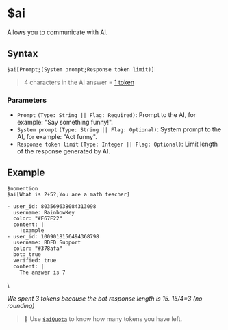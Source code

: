 # $ai
Allows you to communicate with AI.

## Syntax
```
$ai[Prompt;(System prompt;Response token limit)]
```
  
> 4 characters in the AI answer = [1 token](./aiQuota.md)

### Parameters
- `Prompt` `(Type: String || Flag: Required)`: Prompt to the AI, for example: "Say something funny!".
- `System prompt` `(Type: String || Flag: Optional)`: System prompt to the AI, for example: "Act funny".
- `Response token limit` `(Type: Integer || Flag: Optional)`: Limit length of the response generated by AI.

## Example
```
$nomention
$ai[What is 2+5?;You are a math teacher]
```

``` discord yaml
- user_id: 803569638084313098
  username: RainbowKey
  color: "#E67E22"
  content: |
    !example
- user_id: 1009018156494368798
  username: BDFD Support
  color: "#378afa"
  bot: true
  verified: true
  content: |
    The answer is 7
```
\

*We spent 3 tokens because the bot response length is 15. 15/4=3 (no rounding)*

> 🧙 Use [`$aiQuota`](./aiQuota.md) to know how many tokens you have left.
> 
